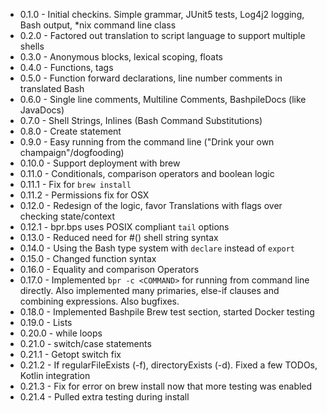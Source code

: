 * 0.1.0 - Initial checkins.  Simple grammar, JUnit5 tests, Log4j2 logging, Bash output, *nix command line class
* 0.2.0 - Factored out translation to script language to support multiple shells
* 0.3.0 - Anonymous blocks, lexical scoping, floats
* 0.4.0 - Functions, tags
* 0.5.0 - Function forward declarations, line number comments in translated Bash
* 0.6.0 - Single line comments, Multiline Comments, BashpileDocs (like JavaDocs)
* 0.7.0 - Shell Strings, Inlines (Bash Command Substitutions)
* 0.8.0 - Create statement
* 0.9.0 - Easy running from the command line ("Drink your own champaign"/dogfooding)
* 0.10.0 - Support deployment with brew
* 0.11.0 - Conditionals, comparison operators and boolean logic
* 0.11.1 - Fix for `brew install`
* 0.11.2 - Permissions fix for OSX
* 0.12.0 - Redesign of the logic, favor Translations with flags over checking state/context
* 0.12.1 - bpr.bps uses POSIX compliant `tail` options
* 0.13.0 - Reduced need for #() shell string syntax
* 0.14.0 - Using the Bash type system with `declare` instead of `export`
* 0.15.0 - Changed function syntax
* 0.16.0 - Equality and comparison Operators
* 0.17.0 - Implemented `bpr -c <COMMAND>` for running from command line directly.
    Also implemented many primaries, else-if clauses and combining expressions.  Also bugfixes.
* 0.18.0 - Implemented Bashpile Brew test section, started Docker testing
* 0.19.0 - Lists
* 0.20.0 - while loops
* 0.21.0 - switch/case statements
* 0.21.1 - Getopt switch fix
* 0.21.2 - If regularFileExists (-f), directoryExists (-d).  Fixed a few TODOs, Kotlin integration
* 0.21.3 - Fix for error on brew install now that more testing was enabled
* 0.21.4 - Pulled extra testing during install
